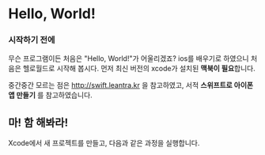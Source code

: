 # Hello, World!

### 시작하기 전에

무슨 프로그램이든 처음은 "Hello, World!"가 어울리겠죠? ios를 배우기로 하였으니 처음은 헬로월드로 시작해 봅시다. 먼저 최신 버전의 xcode가 설치된 **맥북이 필요**합니다. 

중간중간 모르는 점은 http://swift.leantra.kr 을 참고하였고, 서적 **스위프트로 아이폰 앱 만들기** 를 참고하였습니다.

## 마! 함 해봐라!

Xcode에서 새 프로젝트를 만들고, 다음과 같은 과정을 실행합니다.